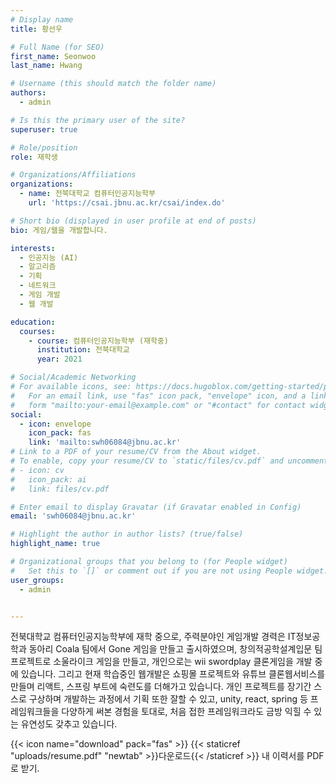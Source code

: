 ```yaml
---
# Display name
title: 황선우

# Full Name (for SEO)
first_name: Seonwoo
last_name: Hwang

# Username (this should match the folder name)
authors:
  - admin

# Is this the primary user of the site?
superuser: true

# Role/position
role: 재학생

# Organizations/Affiliations
organizations:
  - name: 전북대학교 컴퓨터인공지능학부
    url: 'https://csai.jbnu.ac.kr/csai/index.do'

# Short bio (displayed in user profile at end of posts)
bio: 게임/웹을 개발합니다.

interests:
  - 인공지능 (AI)
  - 알고리즘
  - 기획
  - 네트워크
  - 게임 개발
  - 웹 개발

education:
  courses:
    - course: 컴퓨터인공지능학부 (재학중)
      institution: 전북대학교
      year: 2021

# Social/Academic Networking
# For available icons, see: https://docs.hugoblox.com/getting-started/page-builder/#icons
#   For an email link, use "fas" icon pack, "envelope" icon, and a link in the
#   form "mailto:your-email@example.com" or "#contact" for contact widget.
social:
  - icon: envelope
    icon_pack: fas
    link: 'mailto:swh06084@jbnu.ac.kr'
# Link to a PDF of your resume/CV from the About widget.
# To enable, copy your resume/CV to `static/files/cv.pdf` and uncomment the lines below.
# - icon: cv
#   icon_pack: ai
#   link: files/cv.pdf

# Enter email to display Gravatar (if Gravatar enabled in Config)
email: 'swh06084@jbnu.ac.kr'

# Highlight the author in author lists? (true/false)
highlight_name: true

# Organizational groups that you belong to (for People widget)
#   Set this to `[]` or comment out if you are not using People widget.
user_groups:
  - admin


---
```


전북대학교 컴퓨터인공지능학부에 재학 중으로, 주력분야인 게임개발 경력은 IT정보공학과 동아리 Coala 팀에서 Gone 게임을 만들고 출시하였으며, 창의적공학설계입문 팀프로젝트로 소울라이크 게임을 만들고, 개인으로는 wii swordplay 클론게임을 개발 중에 있습니다. 그리고 현재 학습중인 웹개발은 쇼핑몰 프로젝트와 유튜브 클론웹서비스를 만들며 리액트, 스프링 부트에 숙련도를 더해가고 있습니다. 개인 프로젝트를 장기간 스스로 구상하며 개발하는 과정에서 기획 또한 잘할 수 있고, unity, react, spring 등 프레임워크들을 다양하게 써본 경험을 토대로, 처음 접한 프레임워크라도 금방 익힐 수 있는 유연성도 갖추고 있습니다.

{{< icon name="download" pack="fas" >}} {{< staticref "uploads/resume.pdf" "newtab" >}}다운로드{{< /staticref >}} 내 이력서를 PDF로 받기.
